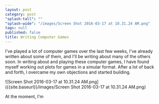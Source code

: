 ```yaml
---
layout: post
category: post
"splash-tall": ""
"splash-wide": "/images/Screen Shot 2016-03-17 at 10.31.24 AM.png"
tags: null
published: false
title: Writing Computer Games
---
```


I've played a lot of computer games over the last few weeks, I've already written about some of them, and I'll be writing about many of the others soon. In writing about and playing these computer games, I have found myself working out plots for games in a simular format. After a lot of back and forth, I overcame my own objections and started building. 

![Screen Shot 2016-03-17 at 10.31.24 AM.png]({{site.baseurl}}/images/Screen Shot 2016-03-17 at 10.31.24 AM.png)

At the moment, I'm 